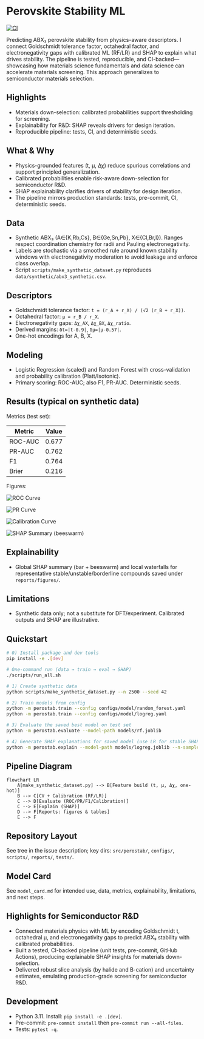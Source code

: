# Perovskite Stability ML

[![CI](https://github.com/shawvidhi/perovskite-stability-ml/actions/workflows/ci.yml/badge.svg)](https://github.com/shawvidhi/perovskite-stability-ml/actions/workflows/ci.yml)

Predicting ABX₃ perovskite stability from physics-aware descriptors. I connect Goldschmidt tolerance factor, octahedral factor, and electronegativity gaps with calibrated ML (RF/LR) and SHAP to explain what drives stability. The pipeline is tested, reproducible, and CI-backed—showcasing how materials science fundamentals and data science can accelerate materials screening. This approach generalizes to semiconductor materials selection.

## Highlights
- Materials down-selection: calibrated probabilities support thresholding for screening.
- Explainability for R&D: SHAP reveals drivers for design iteration.
- Reproducible pipeline: tests, CI, and deterministic seeds.

## What & Why 
- Physics-grounded features (t, μ, Δχ) reduce spurious correlations and support principled generalization.
- Calibrated probabilities enable risk-aware down-selection for semiconductor R&D.
- SHAP explainability clarifies drivers of stability for design iteration.
- The pipeline mirrors production standards: tests, pre-commit, CI, deterministic seeds.

## Data
- Synthetic ABX₃ (A∈{K,Rb,Cs}, B∈{Ge,Sn,Pb}, X∈{Cl,Br,I}). Ranges respect coordination chemistry for radii and Pauling electronegativity.
- Labels are stochastic via a smoothed rule around known stability windows with electronegativity moderation to avoid leakage and enforce class overlap.
- Script `scripts/make_synthetic_dataset.py` reproduces `data/synthetic/abx3_synthetic.csv`.

## Descriptors
- Goldschmidt tolerance factor: `t = (r_A + r_X) / (√2 (r_B + r_X))`.
- Octahedral factor: `μ = r_B / r_X`.
- Electronegativity gaps: `Δχ_AX`, `Δχ_BX`, `Δχ_ratio`.
- Derived margins: `δt=|t-0.9|`, `δμ=|μ-0.57|`.
- One-hot encodings for A, B, X.

## Modeling
- Logistic Regression (scaled) and Random Forest with cross-validation and probability calibration (Platt/Isotonic).
- Primary scoring: ROC-AUC; also F1, PR-AUC. Deterministic seeds.

## Results (typical on synthetic data)

Metrics (test set):

| Metric    | Value |
|-----------|-------|
| ROC-AUC   | 0.677 |
| PR-AUC    | 0.762 |
| F1        | 0.764 |
| Brier     | 0.216 |

Figures:

![ROC Curve](reports/figures/roc_curve.png)

![PR Curve](reports/figures/pr_curve.png)

![Calibration Curve](reports/figures/calibration_curve.png)

![SHAP Summary (beeswarm)](reports/figures/shap_beeswarm.png)

## Explainability
- Global SHAP summary (bar + beeswarm) and local waterfalls for representative stable/unstable/borderline compounds saved under `reports/figures/`.

## Limitations
- Synthetic data only; not a substitute for DFT/experiment. Calibrated outputs and SHAP are illustrative.

## Quickstart
```bash
# 0) Install package and dev tools
pip install -e .[dev]

# One-command run (data → train → eval → SHAP)
./scripts/run_all.sh

# 1) Create synthetic data
python scripts/make_synthetic_dataset.py --n 2500 --seed 42

# 2) Train models from config
python -m perostab.train --config configs/model/random_forest.yaml
python -m perostab.train --config configs/model/logreg.yaml

# 3) Evaluate the saved best model on test set
python -m perostab.evaluate --model-path models/rf.joblib

# 4) Generate SHAP explanations for saved model (use LR for stable SHAP)
python -m perostab.explain --model-path models/logreg.joblib --n-samples 500
```

## Pipeline Diagram
```
flowchart LR
    A[make_synthetic_dataset.py] --> B[Feature build (t, μ, Δχ, one-hot)]
    B --> C[CV + Calibration (RF/LR)]
    C --> D[Evaluate (ROC/PR/F1/Calibration)]
    C --> E[Explain (SHAP)]
    D --> F[Reports: figures & tables]
    E --> F
```

## Repository Layout
See tree in the issue description; key dirs: `src/perostab/`, `configs/`, `scripts/`, `reports/`, `tests/`.

## Model Card
See `model_card.md` for intended use, data, metrics, explainability, limitations, and next steps.

## Highlights for Semiconductor R&D
- Connected materials physics with ML by encoding Goldschmidt t, octahedral μ, and electronegativity gaps to predict ABX₃ stability with calibrated probabilities.
- Built a tested, CI-backed pipeline (unit tests, pre-commit, GitHub Actions), producing explainable SHAP insights for materials down-selection.
- Delivered robust slice analysis (by halide and B-cation) and uncertainty estimates, emulating production-grade screening for semiconductor R&D.

## Development
- Python 3.11. Install: `pip install -e .[dev]`.
- Pre-commit: `pre-commit install` then `pre-commit run --all-files`.
- Tests: `pytest -q`.

